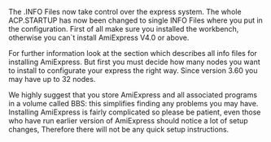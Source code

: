 The .INFO Files now take control over the express system. The whole ACP.STARTUP has now been changed to single INFO Files where you put in the configuration. First of all make sure you installed the workbench, otherwise you can`t install AmiExpress V4.0 or above.

For further information look at the section which describes all info files for installing AmiExpress. But first you must decide how many nodes you want to install to configurate your express the right way. Since version 3.60 you may have up to 32 nodes.

We highly suggest that you store AmiExpress and all associated programs in a volume called BBS: this simplifies finding any problems you may have. Installing AmiExpress is fairly complicated so please be patient, even those who have run earlier version of AmiExpress should notice a lot of setup changes, Therefore there will not be any quick setup instructions.